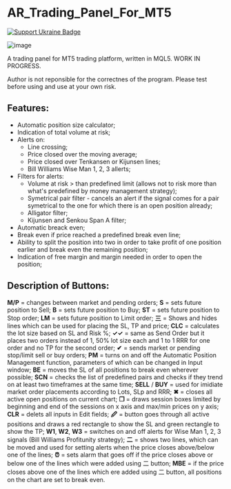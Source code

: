 # AR_Trading_Panel_For_MT5

[![Support Ukraine Badge](https://bit.ly/support-ukraine-now)](https://github.com/support-ukraine/support-ukraine)

![image](https://user-images.githubusercontent.com/21954163/216941119-cf7e90dc-ebce-45b3-bfa7-298daf29b202.png)

A trading panel for MT5 trading platform, written in MQL5.
WORK IN PROGRESS.

Author is not reponsible for the correctnes of the program. Please test before using and use at your own risk.

## Features:
- Automatic position size calculator;
- Indication of total volume at risk;
- Alerts on:
  - Line crossing;
  - Price closed over the moving average;
  - Price closed over Tenkansen or Kijunsen lines;
  - Bill Williams Wise Man 1, 2, 3 allerts;
- Filters for alerts:
  - Volume at risk > than predefined limit (allows not to risk more than what's predefined by money management strategy);
  - Symetrical pair filter - cancels an alert if the signal comes for a pair symetrical to the one for which there is an open position already;
  - Alligator filter;
  - Kijunsen and Senkou Span A filter;
- Automatic breack even;
- Break even if price reached a predefined break even line;
- Ability to split the position into two in order to take profit of one position earlier and break even the remaining position;
- Indication of free margin and margin needed in order to open the position;

## Description of Buttons:
**M/P** = changes between market and pending orders;
**S** = sets future position to Sell;
**B** = sets future position to Buy;
**ST** = sets future position to Stop order;
**LM** = sets future position to Limit order;
**三** = Shows and hides lines which can be used for placing the SL, TP and price;
**CLC** = calculates the lot size based on SL and Risk %;
**✓✓** = same as Send Order but it places two orders instead of 1, 50% lot size each and 1 to 1 RRR for one order and no TP for the second order;
**✔** = sends market or pending stop/limit sell or buy orders;
**PM** = turns on and off the Automatic Position Management function, parameters of which can be changed in Input window;
**BE** = moves the SL of all positions to break even wherever possible;
**SCN** = checks the list of predefined pairs and checks if they trend on at least two timeframes at the same time;
**SELL** / **BUY** = used for imidiate market order placements according to Lots, SLp and RRR;
**✖** = closes all active open positions on current chart;
**❒** = draws session boxes limited by beginning and end of the sessions on x axis and max/min prices on y axis;
**CLR** = delets all inputs in Edit fields;
**🖉** = button goes through all active positions and draws a red rectangle to show the SL and green rectangle to show the TP;
**W1**, **W2**, **W3** = switches on and off alerts for Wise Man 1, 2, 3 signals (Bill Williams Profitunity strategy);
**⼆** = shows two lines, which can be moved and used for setting alerts when the price closes above/below one of the lines;
**⏰** = sets alarm that goes off if the price closes above or below one of the lines which were added using ⼆ button;
**MBE** = if the price closes above one of the lines which ere added using ⼆ button, all positions on the chart are set to break even.
